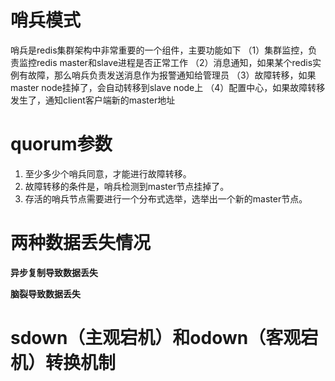 # 哨兵模式
哨兵是redis集群架构中非常重要的一个组件，主要功能如下
（1）集群监控，负责监控redis master和slave进程是否正常工作
（2）消息通知，如果某个redis实例有故障，那么哨兵负责发送消息作为报警通知给管理员
（3）故障转移，如果master node挂掉了，会自动转移到slave node上
（4）配置中心，如果故障转移发生了，通知client客户端新的master地址

# quorum参数
1. 至少多少个哨兵同意，才能进行故障转移。
2. 故障转移的条件是，哨兵检测到master节点挂掉了。
3. 存活的哨兵节点需要进行一个分布式选举，选举出一个新的master节点。

# 两种数据丢失情况
**异步复制导致数据丢失**


**脑裂导致数据丢失** 

# sdown（主观宕机）和odown（客观宕机）转换机制
